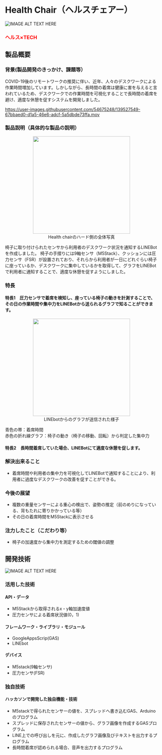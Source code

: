 # Health Chair（ヘルスチェアー）

![IMAGE ALT TEXT HERE](https://cdn.discordapp.com/attachments/889072819584008228/903646494647787550/aac43b34386cfe67.jpg)

<h3 style="color:#ff0000">ヘルス×TECH</h3>

## 製品概要
### 背景(製品開発のきっかけ、課題等）
COVID-19後のリモートワークの推奨に伴い、近年、人々のデスクワークによる作業時間増加しています。しかしながら、長時間の着席は健康に害を与えると言われているため、デスクワークでの作業時間を可視化することで長時間の着席を避け、適度な休憩を促すシステムを開発しました。

https://user-images.githubusercontent.com/54675248/139527549-67bbaed0-d1a5-46e6-adcf-5a5dbde73ffa.mov


### 製品説明（具体的な製品の説明）
<center><img src="https://user-images.githubusercontent.com/38782966/139522775-97a3f5ba-39bc-44f8-979b-14b68d69d9bc.JPG" width="320px alt="属性"></center>
<center>Health chairのハード側の全体写真</center>

椅子に取り付けられたセンサから利用者のデスクワーク状況を通知するLINEBotを作成しました。 椅子の手摺りには9軸センサ（M5Stack）、クッションには圧力センサ（FSR）が設置されており、それらから利用者が一日にどれぐらい椅子に座っているか、デスクワークに集中しているかを取得して、グラフをLINEBotで利用者に通知することで、適度な休憩を促すようにしました。

### 特長
#### 特長1　圧力センサで着席を検知し、座っている椅子の動きを計測することで、その日の作業時間や集中力をLINEBotから送られるグラフで知ることができます。

<center><img src="https://user-images.githubusercontent.com/38782966/139522488-fcbb11b6-5612-4111-a9c1-b8aa62745c6f.jpg" width="320px alt="属性"></center>
<center>LINEbotからのグラフが送信された様子</center>

青色の帯：着席時間  
赤色の折れ線グラフ：椅子の動き（椅子の移動、回転）から判定した集中力

#### 特長2　長時間着席していた場合、LINEBotにて適度な休憩を促します。　　

### 解決出来ること
* 着席時間や利用者の集中力を可視化してLINEBotで通知することにより、利用者に過度なデスクワークの改善を促すことができる。

### 今後の展望
* 複数の重量センサーによる重心の検出で、姿勢の推定（前のめりになっている、背もたれに寄りかかっている等）
* その日の着席時間をM5Stackに表示させる

### 注力したこと（こだわり等）
* 椅子の加速度から集中力を測定するための閾値の調整

## 開発技術
![IMAGE ALT TEXT HERE](https://media.discordapp.net/attachments/889072819584008226/903834763591307394/3bbf631aca985629.JPG)
### 活用した技術
#### API・データ
* M5Stackから取得されるx・y軸加速度値
* 圧力センサによる着席状況値(0，1)

#### フレームワーク・ライブラリ・モジュール
* GoogleAppsScrip(GAS)
* LINEbot

#### デバイス
* M5stack(9軸センサ) 
* 圧力センサ(FSR)

### 独自技術
#### ハッカソンで開発した独自機能・技術
* M5stackで得られたセンサーの値を、スプレッドへ書き込むGAS、Arduinoのプログラム
* スプレッドに保存されたセンサーの値から、グラフ画像を作成するGASプログラム
* LINE上での呼び出しを元に、作成したグラフ画像及びテキストを出力するプログラム
* 長時間着席が認められる場合、音声を出力するプログラム
